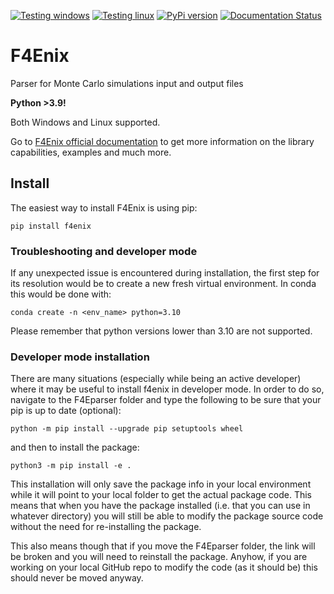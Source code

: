 [![Testing windows](https://github.com/Radiation-Transport/F4Enix/actions/workflows/AutomatedTests_win.yml/badge.svg?branch=main)](https://github.com/Radiation-Transport/F4Enix/actions/workflows/AutomatedTests_win.yml)
[![Testing linux](https://github.com/Radiation-Transport/F4Enix/actions/workflows/AutomatedTests_linux.yml/badge.svg?branch=main)](https://github.com/Radiation-Transport/F4Enix/actions/workflows/AutomatedTests_linux.yml)
[![PyPi version](https://badgen.net/pypi/v/f4enix/)](https://pypi.org/project/f4enix)
[![Documentation Status](https://readthedocs.org/projects/f4enix/badge/?version=latest)](https://f4enix.readthedocs.io/en/latest/?badge=latest)

# F4Enix
Parser for Monte Carlo simulations input and output files

**Python >3.9!**

Both Windows and Linux supported.

Go to [F4Enix official documentation](https://f4enix.readthedocs.io/en/latest/) to get
more information on the library capabilities, examples and much more.

## Install
The easiest way to install F4Enix is using pip:

```
pip install f4enix
```

### Troubleshooting and developer mode
If any unexpected issue is encountered during installation, the first step for
its resolution would be to create a new fresh virtual environment.
In conda this would be done with:
```
conda create -n <env_name> python=3.10
```
Please remember that python versions lower than 3.10 are not supported.

### Developer mode installation
There are many situations (especially while being an active developer) where it may be useful to install f4enix in developer mode. In order to do so, navigate to the
F4Eparser folder and type the following to be sure that your pip is
up to date (optional):
```
python -m pip install --upgrade pip setuptools wheel
```
and then to install the package:
```
python3 -m pip install -e .
```

This installation will only save the package info in your local environment
while it will point to your local folder to get the actual package code.
This means that when you have the package installed (i.e. that you can
use in whatever directory) you will still be able to modify the package
source code without the need for re-installing the package.

This also means though that if you move the F4Eparser folder, the link will
be broken and you will need to reinstall the package. Anyhow, if you are
working on your local GitHub repo to modify the code (as it should be) this
should never be moved anyway.